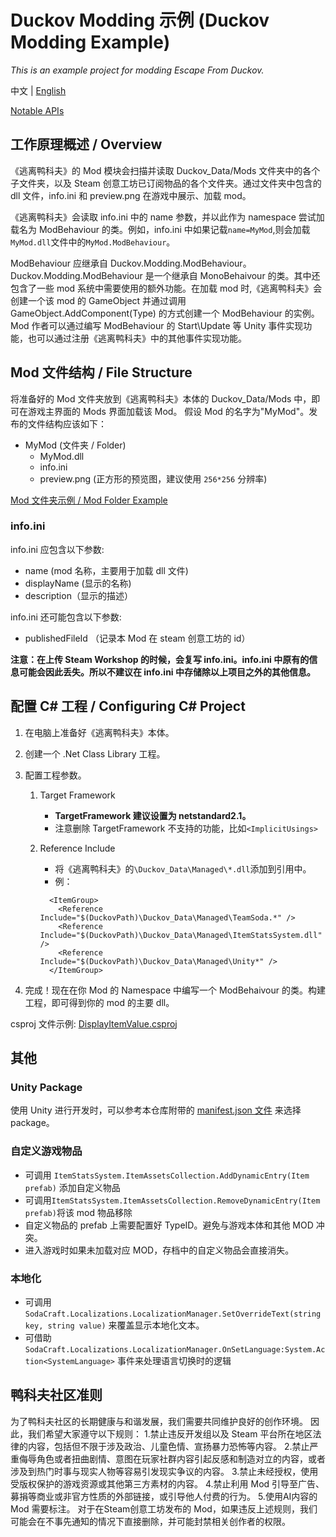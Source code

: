 # Duckov Modding 示例 (Duckov Modding Example)

_This is an example project for modding Escape From Duckov._

中文 | [English](README_EN.md)

[Notable APIs](Documents/NotableAPIs.md)

## 工作原理概述 / Overview

《逃离鸭科夫》的 Mod 模块会扫描并读取 Duckov_Data/Mods 文件夹中的各个子文件夹，以及 Steam 创意工坊已订阅物品的各个文件夹。通过文件夹中包含的 dll 文件，info.ini 和 preview.png 在游戏中展示、加载 mod。

《逃离鸭科夫》会读取 info.ini 中的 name 参数，并以此作为 namespace 尝试加载名为 ModBehaviour 的类。例如，info.ini 中如果记载`name=MyMod`,则会加载`MyMod.dll`文件中的`MyMod.ModBehaviour`。

ModBehaviour 应继承自 Duckov.Modding.ModBehaviour。Duckov.Modding.ModBehaviour 是一个继承自 MonoBehaivour 的类。其中还包含了一些 mod 系统中需要使用的额外功能。在加载 mod 时,《逃离鸭科夫》会创建一个该 mod 的 GameObject 并通过调用 GameObject.AddComponent(Type) 的方式创建一个 ModBehaviour 的实例。Mod 作者可以通过编写 ModBehaviour 的 Start\Update 等 Unity 事件实现功能，也可以通过注册《逃离鸭科夫》中的其他事件实现功能。

## Mod 文件结构 / File Structure

将准备好的 Mod 文件夹放到《逃离鸭科夫》本体的 Duckov_Data/Mods 中，即可在游戏主界面的 Mods 界面加载该 Mod。
假设 Mod 的名字为"MyMod"。发布的文件结构应该如下：

- MyMod (文件夹 / Folder)
  - MyMod.dll
  - info.ini
  - preview.png (正方形的预览图，建议使用 `256*256` 分辨率)

[Mod 文件夹示例 / Mod Folder Example](DisplayItemValue/ReleaseExample/DisplayItemValue/)

### info.ini

info.ini 应包含以下参数:

- name (mod 名称，主要用于加载 dll 文件)
- displayName (显示的名称)
- description（显示的描述）

info.ini 还可能包含以下参数:

- publishedFileId （记录本 Mod 在 steam 创意工坊的 id）

**注意：在上传 Steam Workshop 的时候，会复写 info.ini。info.ini 中原有的信息可能会因此丢失。所以不建议在 info.ini 中存储除以上项目之外的其他信息。**


## 配置 C# 工程 / Configuring C# Project

1. 在电脑上准备好《逃离鸭科夫》本体。
2. 创建一个 .Net Class Library 工程。
3. 配置工程参数。
   1. Target Framework
      - **TargetFramework 建议设置为 netstandard2.1。**
      - 注意删除 TargetFramework 不支持的功能，比如`<ImplicitUsings>`
   2. Reference Include
      - 将《逃离鸭科夫》的`\Duckov_Data\Managed\*.dll`添加到引用中。
      - 例：

      ```
        <ItemGroup>
          <Reference Include="$(DuckovPath)\Duckov_Data\Managed\TeamSoda.*" />
          <Reference Include="$(DuckovPath)\Duckov_Data\Managed\ItemStatsSystem.dll" />
          <Reference Include="$(DuckovPath)\Duckov_Data\Managed\Unity*" />
        </ItemGroup> 
      ```

4. 完成！现在在你 Mod 的 Namespace 中编写一个 ModBehaivour 的类。构建工程，即可得到你的 mod 的主要 dll。

csproj 文件示例: [DisplayItemValue.csproj](DisplayItemValue/DisplayItemValue.csproj)

## 其他

### Unity Package

使用 Unity 进行开发时，可以参考本仓库附带的 [manifest.json 文件](UnityFiles/manifest.json) 来选择 package。

### 自定义游戏物品

- 可调用 `ItemStatsSystem.ItemAssetsCollection.AddDynamicEntry(Item prefab)` 添加自定义物品
- 可调用`ItemStatsSystem.ItemAssetsCollection.RemoveDynamicEntry(Item prefab)`将该 mod 物品移除
- 自定义物品的 prefab 上需要配置好 TypeID。避免与游戏本体和其他 MOD 冲突。
- 进入游戏时如果未加载对应 MOD，存档中的自定义物品会直接消失。

### 本地化

- 可调用 `SodaCraft.Localizations.LocalizationManager.SetOverrideText(string key, string value)` 来覆盖显示本地化文本。
- 可借助 `SodaCraft.Localizations.LocalizationManager.OnSetLanguage:System.Action<SystemLanguage>` 事件来处理语言切换时的逻辑

## 鸭科夫社区准则

为了鸭科夫社区的长期健康与和谐发展，我们需要共同维护良好的创作环境。 因此，我们希望大家遵守以下规则：
1.禁止违反开发组以及 Steam 平台所在地区法律的内容，包括但不限于涉及政治、儿童色情、宣扬暴力恐怖等内容。
2.禁止严重侮辱角色或者扭曲剧情、意图在玩家社群内容引起反感和制造对立的内容，或者涉及到热门时事与现实人物等容易引发现实争议的内容。
3.禁止未经授权，使用受版权保护的游戏资源或其他第三方素材的内容。
4.禁止利用 Mod 引导至广告、募捐等商业或非官方性质的外部链接，或引导他人付费的行为。
5.使用AI内容的 Mod 需要标注。
对于在Steam创意工坊发布的 Mod，如果违反上述规则，我们可能会在不事先通知的情况下直接删除，并可能封禁相关创作者的权限。
